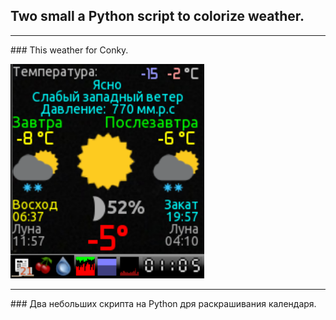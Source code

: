 ## **Two small a Python script to colorize weather.**

<hr>
### 
This weather for Conky.

![Conky](https://github.com/delvin-fil/weather/blob/master/screen.png)
<hr>
###
Два небольших скрипта на Python дря раскрашивания календаря.
